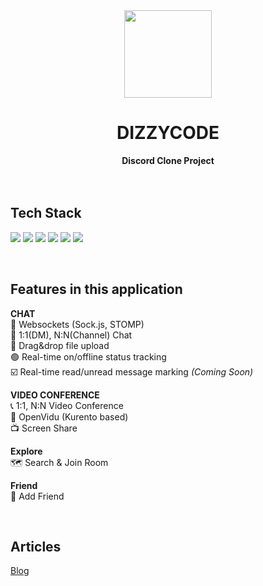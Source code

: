 <div align="center">
<img src="https://github.com/user-attachments/assets/84a6bdcb-ee7a-4979-989c-deac4c82b609" width="140"/>
  <h1>DIZZYCODE</h1>
  <strong>Discord Clone Project</strong>
</div>
<br><br>

## Tech Stack

<img src="https://img.shields.io/badge/React-61DAFB?style=flat-square&logo=React&logoColor=black"/> <img src="https://img.shields.io/badge/Typescript-3178C6?style=flat-square&logo=Typescript&logoColor=white"/> <img src="https://img.shields.io/badge/TanStackQuery-FF4154?style=flat-square&logo=ReactQuery&logoColor=white"/> <img src="https://img.shields.io/badge/Zustand-66584D?style=flat-square&logo=Zustand&logoColor=white"/> <img src="https://img.shields.io/badge/ChakraUI-319795?style=flat-square&logo=ChakraUI&logoColor=white"/> <img src="https://img.shields.io/badge/StyledComponents-DB7093?style=flat-square&logo=StyledComponents&logoColor=white"/>

<br />

## Features in this application

**CHAT**  
📱 Websockets (Sock.js, STOMP)  
💬 1:1(DM), N:N(Channel) Chat  
📁 Drag&drop file upload  
🟢 Real-time on/offline status tracking  
☑️ Real-time read/unread message marking _(Coming Soon)_

**VIDEO CONFERENCE**  
📞 1:1, N:N Video Conference  
🤯 OpenVidu (Kurento based)  
📺 Screen Share

<!-- **DOCS**
🤝 Real-time collaboration _(Coming Soon)_
📍 Real-time cursors _(Coming Soon)_
🔎 Real-time text selection _(Coming Soon)_
📝 Custom Text Editor _(Coming Soon)_
Code Editor    -->

**Explore**  
🗺️ Search & Join Room

**Friend**  
👯 Add Friend

<br />

## Articles

[Blog](https://hwanheejung.tistory.com/category/Projects%2CActivity/DizzyCode)
